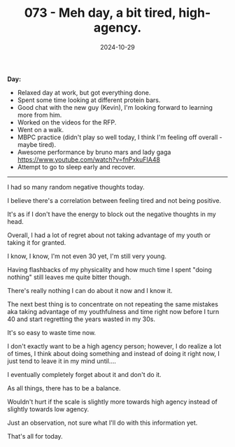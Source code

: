 ﻿---
title: 073 - Meh day, a bit tired, high-agency.
date: 2024-10-29
categories: ["daily"]
tags: posts

---
**Day:** 

- Relaxed day at work, but got everything done.
- Spent some time looking at different protein bars.
- Good chat with the new guy (Kevin), I'm looking forward to learning more from him.
- Worked on the videos for the RFP.
- Went on a walk.
- MBPC practice (didn't play so well today, I think I'm feeling off overall - maybe tired).
- Awesome performance by bruno mars and lady gaga https://www.youtube.com/watch?v=fnPxkuFIA48
- Attempt to go to sleep early and recover.
---
I had so many random negative thoughts today.

I believe there's a correlation between feeling tired and not being positive.

It's as if I don't have the energy to block out the negative thoughts in my head.

Overall, I had a lot of regret about not taking advantage of my youth or taking it for granted.

I know, I know, I'm not even 30 yet, I'm still very young.

Having flashbacks of my physicality and how much time I spent "doing nothing" still leaves me quite bitter though.

There's really nothing I can do about it now and I know it.

The next best thing is to concentrate on not repeating the same mistakes aka taking advantage of my youthfulness and time right now before I turn 40 and start regretting the years wasted in my 30s.

It's so easy to waste time now.

I don't exactly want to be a high agency person; however, I do realize a lot of times, I think about doing something and instead of doing it right now, I just tend to leave it in my mind until....

I eventually completely forget about it and don't do it.

As all things, there has to be a balance.

Wouldn't hurt if the scale is slightly more towards high agency instead of slightly towards low agency.

Just an observation, not sure what I'll do with this information yet.

That's all for today.
